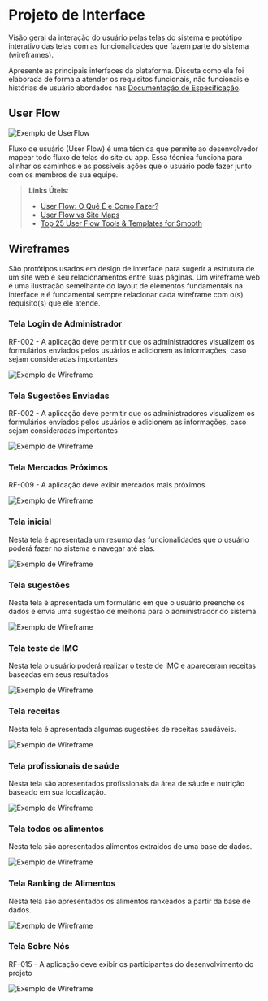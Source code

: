 
# Projeto de Interface

Visão geral da interação do usuário pelas telas do sistema e protótipo interativo das telas com as funcionalidades que fazem parte do sistema (wireframes).

 Apresente as principais interfaces da plataforma. Discuta como ela foi elaborada de forma a atender os requisitos funcionais, não funcionais e histórias de usuário abordados nas <a href="2-Especificação do Projeto.md"> Documentação de Especificação</a>.

## User Flow

![Exemplo de UserFlow](img/userflow/user-flow.png)

Fluxo de usuário (User Flow) é uma técnica que permite ao desenvolvedor mapear todo fluxo de telas do site ou app. Essa técnica funciona para alinhar os caminhos e as possíveis ações que o usuário pode fazer junto com os membros de sua equipe.

> **Links Úteis**:
> - [User Flow: O Quê É e Como Fazer?](https://medium.com/7bits/fluxo-de-usu%C3%A1rio-user-flow-o-que-%C3%A9-como-fazer-79d965872534)
> - [User Flow vs Site Maps](http://designr.com.br/sitemap-e-user-flow-quais-as-diferencas-e-quando-usar-cada-um/)
> - [Top 25 User Flow Tools & Templates for Smooth](https://www.mockplus.com/blog/post/user-flow-tools)


## Wireframes

São protótipos usados em design de interface para sugerir a estrutura de um site web e seu relacionamentos entre suas páginas. Um wireframe web é uma ilustração semelhante do layout de elementos fundamentais na interface e é fundamental sempre relacionar cada wireframe com o(s) requisito(s) que ele atende.

### Tela Login de Administrador

RF-002 - A aplicação deve permitir que os administradores visualizem os formulários enviados pelos usuários e adicionem as informações, caso sejam consideradas importantes

![Exemplo de Wireframe](https://raw.githubusercontent.com/ICEI-PUC-Minas-PMV-SI/pmv-si-2024-1-pe1-t2-rotulocerto/main/docs/img/wireframe/login-admin.jpg)

### Tela Sugestões Enviadas

RF-002 - A aplicação deve permitir que os administradores visualizem os formulários enviados pelos usuários e adicionem as informações, caso sejam consideradas importantes

![Exemplo de Wireframe]()

### Tela Mercados Próximos

RF-009 - A aplicação deve exibir mercados mais próximos

![Exemplo de Wireframe](https://raw.githubusercontent.com/ICEI-PUC-Minas-PMV-SI/pmv-si-2024-1-pe1-t2-rotulocerto/main/docs/img/wireframe/mercados.png)

### Tela inicial

Nesta tela é apresentada um resumo das funcionalidades que o usuário poderá fazer no sistema e navegar até elas.

![Exemplo de Wireframe](https://raw.githubusercontent.com/ICEI-PUC-Minas-PMV-SI/pmv-si-2024-1-pe1-t2-rotulocerto/main/docs/img/wireframe/homepage.jpg)

### Tela sugestões

Nesta tela é apresentada um formulário em que o usuário preenche os dados e envia uma sugestão de melhoria para o administrador do sistema.

![Exemplo de Wireframe](https://raw.githubusercontent.com/ICEI-PUC-Minas-PMV-SI/pmv-si-2024-1-pe1-t2-rotulocerto/main/docs/img/wireframe/sugestoes.jpg)

### Tela teste de IMC

Nesta tela o usuário poderá realizar o teste de IMC e apareceram receitas baseadas em seus resultados

![Exemplo de Wireframe](https://raw.githubusercontent.com/ICEI-PUC-Minas-PMV-SI/pmv-si-2024-1-pe1-t2-rotulocerto/main/docs/img/wireframe/TestedeIMC2.png)

### Tela receitas

Nesta tela é apresentada algumas sugestões de receitas saudáveis.

![Exemplo de Wireframe](https://raw.githubusercontent.com/ICEI-PUC-Minas-PMV-SI/pmv-si-2024-1-pe1-t2-rotulocerto/main/docs/img/wireframe/receitas.png)

### Tela profissionais de saúde

Nesta tela são apresentados profissionais da área de sáude e nutrição baseado em sua localização.

![Exemplo de Wireframe](https://raw.githubusercontent.com/ICEI-PUC-Minas-PMV-SI/pmv-si-2024-1-pe1-t2-rotulocerto/main/docs/img/wireframe/profissionais-de-saude.png)

### Tela todos os alimentos

Nesta tela são apresentados alimentos extraidos de uma base de dados.

![Exemplo de Wireframe](https://raw.githubusercontent.com/ICEI-PUC-Minas-PMV-SI/pmv-si-2024-1-pe1-t2-rotulocerto/main/docs/img/wireframe/todos-os-alimentos.png)

### Tela Ranking de Alimentos

Nesta tela são apresentados os alimentos rankeados a partir da base de dados.

![Exemplo de Wireframe](https://raw.githubusercontent.com/ICEI-PUC-Minas-PMV-SI/pmv-si-2024-1-pe1-t2-rotulocerto/main/docs/img/wireframe/ranking-de-alimentos.png)

### Tela Sobre Nós

RF-015 - A aplicação deve exibir os participantes do desenvolvimento do projeto

![Exemplo de Wireframe](https://raw.githubusercontent.com/ICEI-PUC-Minas-PMV-SI/pmv-si-2024-1-pe1-t2-rotulocerto/main/docs/img/wireframe/sobre-nos.png)
